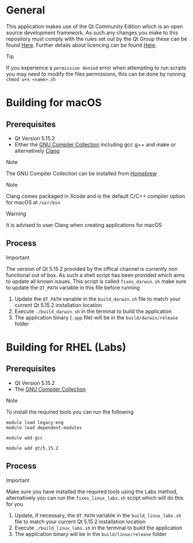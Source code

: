 # General

This application makes use of the Qt Community Edition which is an open source development framework. As such any changes you make to this repository must comply with the rules set out by the Qt Group these can be found [Here](https://www.qt.io/download-open-source#obligations). Further details about licencing can be found [Here](https://doc.qt.io/qt-5/licenses-used-in-qt.html).

> [!TIP]
> If you experience a `permission denied` error when attempting to run scripts you may need to modify the files permissions, this can be done by running `chmod u+x <name>.sh`

# Building for macOS

## Prerequisites

- Qt Version 5.15.2
- Either the [GNU Compiler Collection](https://www.gnu.org) including gcc g++ and make or alternatively [Clang](https://clang.llvm.org)

> [!NOTE]
> The GNU Compiler Collection can be installed from [Homebrew](https://formulae.brew.sh/formula/gcc)

> [!NOTE]
> Clang comes packaged in Xcode and is the default C/C++ compiler option for macOS at `/usr/bin`

> [!WARNING]
> It is advised to user Clang when creating applications for macOS

## Process

> [!IMPORTANT]
> The version of Qt 5.15.2 provided by the offical channel is currently non functional out of box. As such a shell script has been provided which aims to update all known issues. This script is called `fixes_darwin.sh` make sure to update the `QT_PATH` variable in this file before running

1. Update the `QT_PATH` variable in the `build_darwin.sh` file to match your current Qt 5.15.2 installation location
2. Execute `./build_darwin.sh` in the terminal to build the application
3. The application binary (`.app` file) will be in the `build/darwin/release` folder

# Building for RHEL (Labs)

## Prerequisites

- Qt Version 5.15.2
- The [GNU Compiler Collection](https://www.gnu.org)

> [!NOTE]
> To install the required tools you can run the following
> ```
> module load legacy-eng
> module load dependent-modules
> ```
> ```
> module add gcc
> ```
> ```
> module add qt/5.15.2
> ```

## Process

> [!IMPORTANT]
> Make sure you have installed the required tools using the Labs method, alternatively you can run the `fixes_linux_labs.sh` script which will do this for you

1. Update, if necessary, the `QT_PATH` variable in the `build_linux_labs.sh` file to match your current Qt 5.15.2 installation location
2. Execute `./build_linux_labs.sh` in the terminal to build the application
3. The application binary will be in the `build/linux/release` folder
